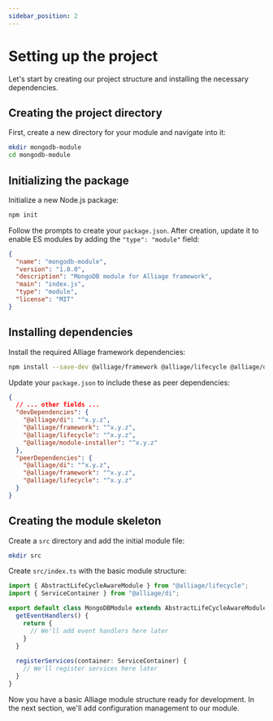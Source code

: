 ```yaml
---
sidebar_position: 2
---
```


# Setting up the project

Let's start by creating our project structure and installing the necessary dependencies.

## Creating the project directory

First, create a new directory for your module and navigate into it:

```bash
mkdir mongodb-module
cd mongodb-module
```

## Initializing the package

Initialize a new Node.js package:

```bash
npm init
```

Follow the prompts to create your `package.json`. After creation, update it to enable ES modules by adding the `"type": "module"` field:

```json
{
  "name": "mongodb-module",
  "version": "1.0.0",
  "description": "MongoDB module for Alliage framework",
  "main": "index.js",
  "type": "module",
  "license": "MIT"
}
```

## Installing dependencies

Install the required Alliage framework dependencies:

```bash
npm install --save-dev @alliage/framework @alliage/lifecycle @alliage/di @alliage/module-installer
```

Update your `package.json` to include these as peer dependencies:

```json
{
  // ... other fields ...
  "devDependencies": {
    "@alliage/di": "^x.y.z",
    "@alliage/framework": "^x.y.z",
    "@alliage/lifecycle": "^x.y.z",
    "@alliage/module-installer": "^x.y.z"
  },
  "peerDependencies": {
    "@alliage/di": "^x.y.z",
    "@alliage/framework": "^x.y.z",
    "@alliage/lifecycle": "^x.y.z"
  }
}
```

## Creating the module skeleton

Create a `src` directory and add the initial module file:

```bash
mkdir src
```

Create `src/index.ts` with the basic module structure:

```typescript
import { AbstractLifeCycleAwareModule } from "@alliage/lifecycle";
import { ServiceContainer } from "@alliage/di";

export default class MongoDBModule extends AbstractLifeCycleAwareModule {
  getEventHandlers() {
    return {
      // We'll add event handlers here later
    }
  }
  
  registerServices(container: ServiceContainer) {
    // We'll register services here later
  }
}
```

Now you have a basic Alliage module structure ready for development. In the next section, we'll add configuration management to our module. 